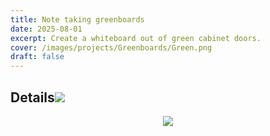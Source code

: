 ```yaml
---
title: Note taking greenboards
date: 2025-08-01
excerpt: Create a whiteboard out of green cabinet doors.
cover: /images/projects/Greenboards/Green.png
draft: false
---
```

## Details![](/images/projects/Greenboards/Plantegning.png)

<p style="text-align: center"><img src="/images/projects/Greenboards/Forste%20bilde.jpg"></p>